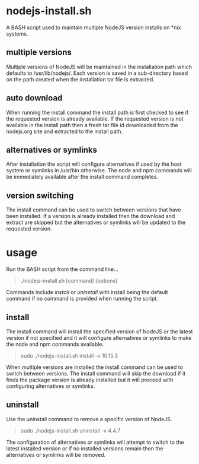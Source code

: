 # nodejs-install.sh

A BASH script used to maintain multiple NodeJS version installs on \*nix systems.


## multiple versions

Multiple versions of NodeJS will be maintained in the installation path which defaults
to /usr/lib/nodejs/. Each version is saved in a sub-directory based on the path created
when the installation tar file is extracted.


## auto download

When running the install command the install path is first checked to see if the
requested version is already available. If the requested version is not available
in the install path then a fresh tar file id downloaded from the nodejs.org site
and extracted to the install path.


## alternatives or symlinks

After installation the script will configure alternatives if used by the host system
or symlinks in /usr/bin otherwise. The node and npm commands will be immediately
available after the install command completes.


## version switching

The install command can be used to switch between versions that have been installed.
If a version is already installed then the download and extract are skipped but the
alternatives or symlinks will be updated to the requested version.


# usage

Run the BASH script from the command line...
> ./nodejs-install.sh [command] [options]

Commands include *install* or *uninstall* with install being the default command if
no command is provided when running the script.


## install

The install command will install the specified version of NodeJS or the latest version
if not specified and it will configure alternatives or symlinks to make the node and
npm commands available.

> sudo ./nodejs-install.sh install -v 10.15.3

When multiple versions are installed the install command can be used to switch between
versions. The install command will skip the download if it finds the package version
is already installed but it will proceed with configuring alternatives or symlinks.


## uninstall

Use the uninstall command to remove a specific version of NodeJS.

> sudo ./nodejs-install.sh uninstall -v 4.4.7

The configuration of alternatives or symlinks will attempt to switch to the latest
installed version or if no installed versions remain then the alternatives or symlinks
will be removed.
